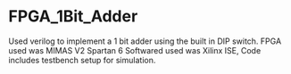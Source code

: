 # FPGA_1Bit_Adder
Used verilog to implement a 1 bit adder using the built in DIP switch. FPGA used was MIMAS V2 Spartan 6
Softwared used was Xilinx ISE, Code includes testbench setup for simulation. 
